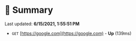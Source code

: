 # 📖 Summary
Last updated: **6/15/2021, 1:55:51 PM**

- `GET` [https://google.com](https://google.com) - **Up** (139ms)
